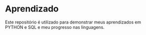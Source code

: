 # Aprendizado

Este repositório é utilizado para demonstrar meus aprendizados em PYTHON e SQL e meu progresso nas linguagens.
